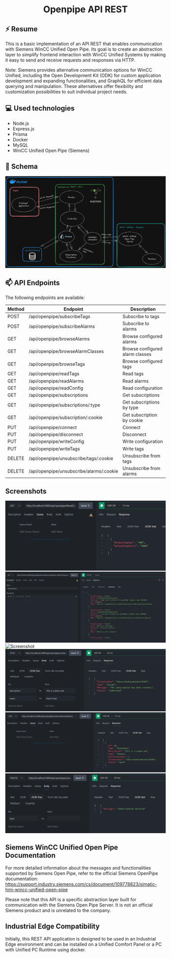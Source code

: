 <div align="center">

# Openpipe API REST

</div>

## ⚡ Resume
This is a basic implementation of an API REST that enables communication with Siemens WinCC Unified Open Pipe. Its goal is to create an abstraction layer to simplify frontend interaction with WinCC Unified Systems by making it easy to send and receive requests and responses via HTTP.

Note: Siemens provides alternative communication options for WinCC Unified, including the Open Development Kit (ODK) for custom application development and expanding functionalities, and GraphQL for efficient data querying and manipulation. These alternatives offer flexibility and customization possibilities to suit individual project needs.

## 💻 Used technologies
- Node.js
- Express.js
- Prisma
- Docker
- MySQL
- WinCC Unified Open Pipe (Siemens)

## 📖 Schema

![](./images/dark-scheme.png)

## 📫 API Endpoints 

The following endpoints are available:

| Method | Endpoint                                   | Description                                      |
|--------|--------------------------------------------|--------------------------------------------------|
| POST   | /api/openpipe/subscribeTags                | Subscribe to tags                                |
| POST   | /api/openpipe/subscribeAlarms              | Subscribe to alarms                              |
| GET    | /api/openpipe/browseAlarms                 | Browse configured alarms                         |
| GET    | /api/openpipe/browseAlarmClasses           | Browse configured alarm classes                  |
| GET    | /api/openpipe/browseTags                   | Browse configured tags                           |
| GET    | /api/openpipe/readTags                     | Read tags                                        |
| GET    | /api/openpipe/readAlarms                   | Read alarms                                      |
| GET    | /api/openpipe/readConfig                   | Read configuration                               |
| GET    | /api/openpipe/subscriptions                | Get subscriptions                                |
| GET    | /api/openpipe/subscriptions/:type          | Get subscriptions by type                        |
| GET    | /api/openpipe/subscription/:cookie         | Get subscription by cookie                       |
| PUT    | /api/openpipe/connect                      | Connect                                          |
| PUT    | /api/openpipe/disconnect                   | Disconnect                                       |
| PUT    | /api/openpipe/writeConfig                  | Write configuration                              |
| PUT    | /api/openpipe/writeTags                    | Write tags                                       |
| DELETE | /api/openpipe/unsubscribe/tags/:cookie     | Unsubscribe from tags                            |
| DELETE | /api/openpipe/unsubscribe/alarms/:cookie   | Unsubscribe from alarms                          |

## Screenshots
![Screenshot](./images/read-config.png)
![Screenshot](./images/browse-alarms.png)
![Screenshot](./images/write-tags.png)
![Screenshot](./images/sub-alarm.png)
![Screenshot](./images/get-subs.png)
![Screenshot](./images/unsub-alarm.png)


## Siemens WinCC Unified Open Pipe Documentation
For more detailed information about the messages and functionalities supported by Siemens Open Pipe, refer to the official Siemens OpenPipe documentation: 
https://support.industry.siemens.com/cs/document/109778823/simatic-hmi-wincc-unified-open-pipe

Please note that this API is a specific abstraction layer built for communication with the Siemens Open Pipe Server. It is not an official Siemens product and is unrelated to the company.

## Industrial Edge Compatibility
Initially, this REST API application is designed to be used in an Industrial Edge environment and can be installed on a Unified Comfort Panel or a PC with Unified PC Runtime using docker.
